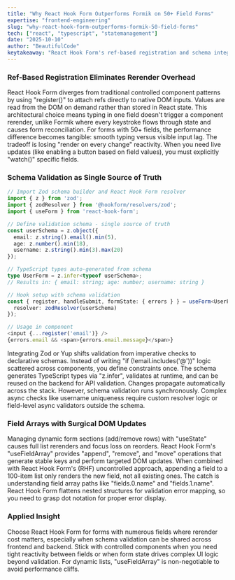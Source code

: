 ```yaml
---
title: "Why React Hook Form Outperforms Formik on 50+ Field Forms"
expertise: "frontend-engineering"
slug: "why-react-hook-form-outperforms-formik-50-field-forms"
tech: ["react", "typescript", "statemanagement"]
date: "2025-10-10"
author: "BeautifulCode"
keytakeaway: "React Hook Form's ref-based registration and schema integration sacrifice per-keystroke reactivity for rerender elimination, making it ideal for large forms where validation logic can be declaratively shared across the stack."
---
```


### Ref-Based Registration Eliminates Rerender Overhead

React Hook Form diverges from traditional controlled component patterns by using "register()" to attach refs directly to native DOM inputs. Values are read from the DOM on demand rather than stored in React state. This architectural choice means typing in one field doesn't trigger a component rerender, unlike Formik where every keystroke flows through state and causes form reconciliation. For forms with 50+ fields, the performance difference becomes tangible: smooth typing versus visible input lag. The tradeoff is losing "render on every change" reactivity. When you need live updates (like enabling a button based on field values), you must explicitly "watch()" specific fields.

### Schema Validation as Single Source of Truth

```typescript
// Import Zod schema builder and React Hook Form resolver
import { z } from 'zod';
import { zodResolver } from '@hookform/resolvers/zod';
import { useForm } from 'react-hook-form';

// Define validation schema - single source of truth
const userSchema = z.object({
  email: z.string().email().min(5),
  age: z.number().min(18),
  username: z.string().min(3).max(20)
});

// TypeScript types auto-generated from schema
type UserForm = z.infer<typeof userSchema>;
// Results in: { email: string; age: number; username: string }

// Hook setup with schema validation
const { register, handleSubmit, formState: { errors } } = useForm<UserForm>({
  resolver: zodResolver(userSchema)
});

// Usage in component
<input {...register('email')} />
{errors.email && <span>{errors.email.message}</span>}
```

Integrating Zod or Yup shifts validation from imperative checks to declarative schemas. Instead of writing "if (!email.includes('@'))" logic scattered across components, you define constraints once. The schema generates TypeScript types via "z.infer", validates at runtime, and can be reused on the backend for API validation. Changes propagate automatically across the stack. However, schema validation runs synchronously. Complex async checks like username uniqueness require custom resolver logic or field-level async validators outside the schema.

### Field Arrays with Surgical DOM Updates

Managing dynamic form sections (add/remove rows) with "useState" causes full list rerenders and focus loss on reorders. React Hook Form's "useFieldArray" provides "append", "remove", and "move" operations that generate stable keys and perform targeted DOM updates. When combined with React Hook Form's (RHF) uncontrolled approach, appending a field to a 100-item list only renders the new field, not all existing ones. The catch is understanding field array paths like "fields.0.name" and "fields.1.name". React Hook Form flattens nested structures for validation error mapping, so you need to grasp dot notation for proper error display.

### Applied Insight

Choose React Hook Form for forms with numerous fields where rerender cost matters, especially when schema validation can be shared across frontend and backend. Stick with controlled components when you need tight reactivity between fields or when form state drives complex UI logic beyond validation. For dynamic lists, "useFieldArray" is non-negotiable to avoid performance cliffs.